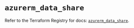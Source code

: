 # `azurerm_data_share`

Refer to the Terraform Registry for docs: [`azurerm_data_share`](https://registry.terraform.io/providers/hashicorp/azurerm/3.114.0/docs/resources/data_share).
